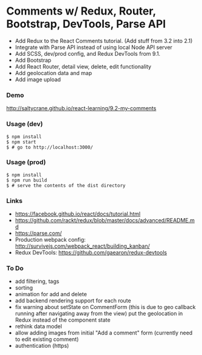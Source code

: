 # Comments w/ Redux, Router, Bootstrap, DevTools, Parse API

 - Add Redux to the React Comments tutorial. (Add stuff from 3.2 into 2.1)
 - Integrate with Parse API instead of using local Node API server
 - Add SCSS, dev/prod config, and Redux DevTools from 9.1.
 - Add Bootstrap
 - Add React Router, detail view, delete, edit functionality
 - Add geolocation data and map
 - Add image upload

### Demo

http://saltycrane.github.io/react-learning/9.2-my-comments

### Usage (dev)

    $ npm install
    $ npm start
    $ # go to http://localhost:3000/

### Usage (prod)

    $ npm install
    $ npm run build
    $ # serve the contents of the dist directory

### Links

 - https://facebook.github.io/react/docs/tutorial.html
 - https://github.com/rackt/redux/blob/master/docs/advanced/README.md
 - https://parse.com/
 - Production webpack config: http://survivejs.com/webpack_react/building_kanban/
 - Redux DevTools: https://github.com/gaearon/redux-devtools

### To Do

 - add filtering, tags
 - sorting
 - animation for add and delete
 - add backend rendering support for each route
 - fix warning about setState on CommentForm
   (this is due to geo callback running after navigating away from the view)
   put the geolocation in Redux instead of the component state
 - rethink data model
 - allow adding images from initial "Add a comment" form (currently need to edit existing comment)
 - authentication (https)
